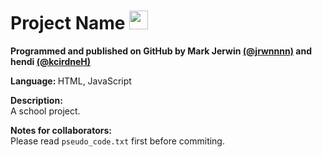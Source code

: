 <h1>Project Name <img src="https://upload.wikimedia.org/wikipedia/commons/thumb/6/61/HTML5_logo_and_wordmark.svg/512px-HTML5_logo_and_wordmark.svg.png" style="height:30px;"></h1>

<!-- PROGRAMMING LANGUAGE ICONS
HTML: https://upload.wikimedia.org/wikipedia/commons/thumb/6/61/HTML5_logo_and_wordmark.svg/512px-HTML5_logo_and_wordmark.svg.png
JAVA: https://upload.wikimedia.org/wikipedia/en/thumb/3/30/Java_programming_language_logo.svg/1200px-Java_programming_language_logo.svg.png
Python: https://upload.wikimedia.org/wikipedia/commons/thumb/c/c3/Python-logo-notext.svg/1869px-Python-logo-notext.svg.png
mySQL: https://upload.wikimedia.org/wikipedia/labs/8/8e/Mysql_logo.png
-->

**Programmed and published on GitHub by Mark Jerwin [(@jrwnnnn)](https://github.com/jrwnnnn) and hendi [(@kcirdneH)](https://github.com/kcirdneH)** <br>

<p><b>Language: </b> 
HTML, JavaScript
</p>

<p><b>Description: </b> <br>
A school project.
</p>

<p><b>Notes for collaborators: </b> <br>
Please read <code>pseudo_code.txt</code> first before commiting.
</p>
